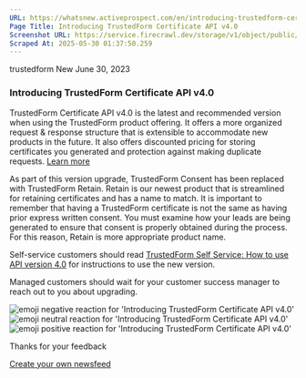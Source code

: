 ```yaml
---
URL: https://whatsnew.activeprospect.com/en/introducing-trustedform-certificate-api-v40
Page Title: Introducing TrustedForm Certificate API v4.0
Screenshot URL: https://service.firecrawl.dev/storage/v1/object/public/media/screenshot-ea3e7f83-fe4b-429c-a190-dc2880b65454.png
Scraped At: 2025-05-30 01:37:50.259
---
```


trustedform
New
June 30, 2023

### Introducing TrustedForm Certificate API v4.0

TrustedForm Certificate API v4.0 is the latest and recommended version when using the TrustedForm product offering. It offers a more organized request & response structure that is extensible to accommodate new products in the future. It also offers discounted pricing for storing certificates you generated and protection against making duplicate requests. [Learn more](https://community.activeprospect.com/posts/5066720-introducing-trustedform-certificate-api-v4-0)

As part of this version upgrade, TrustedForm Consent has been replaced with TrustedForm Retain. Retain is our newest product that is streamlined for retaining certificates and has a name to match. It is important to remember that having a TrustedForm certificate is not the same as having prior express written consent. You must examine how your leads are being generated to ensure that consent is properly obtained during the process. For this reason, Retain is more appropriate product name.

Self-service customers should read [TrustedForm Self Service: How to use API version 4.0](https://community.activeprospect.com/posts/5098113-trustedform-self-service-how-to-use-api-version-4-0) for instructions to use the new version.

Managed customers should wait for your customer success manager to reach out to you about upgrading.

![emoji negative reaction for 'Introducing TrustedForm Certificate API v4.0'](https://app.getbeamer.com/images/emojiNeg.svg)![emoji neutral reaction for 'Introducing TrustedForm Certificate API v4.0'](https://app.getbeamer.com/images/emojiNeut.svg)![emoji positive reaction for 'Introducing TrustedForm Certificate API v4.0'](https://app.getbeamer.com/images/emojiPos.svg)

Thanks for your feedback

[Create your own newsfeed](https://www.getbeamer.com/?ref=watermark_MErKJCnu12412_public&company=ActiveProspect&watermarkRef=create&utm_term=MErKJCnu12412&utm_content=ActiveProspect&utm_source=standalone&utm_medium=footer&utm_campaign=create)
